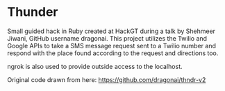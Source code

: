 # Thunder
Small guided hack in Ruby created at HackGT during a talk by Shehmeer Jiwani, GitHub username dragonai.
This project utilizes the Twilio and Google APIs to take a SMS message request sent to a Twilio number and respond with the place found according to the request and directions too.

ngrok is also used to provide outside access to the localhost. 

Original code drawn from here: https://github.com/dragonai/thndr-v2
